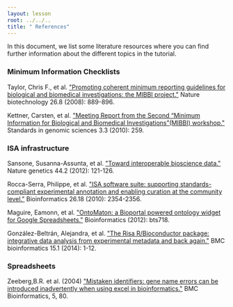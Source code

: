 ```yaml
---
layout: lesson
root: ../../..
title: " References"
---
```



In this document, we list some literature resources where you can find further information about the different topics in the tutorial. 

### Minimum Information Checklists ###

Taylor, Chris F., et al. ["Promoting coherent minimum reporting guidelines for biological and biomedical investigations: the MIBBI project."](http://www.nature.com/nbt/journal/v26/n8/abs/nbt0808-889.html) Nature biotechnology 26.8 (2008): 889-896.

Kettner, Carsten, et al. ["Meeting Report from the Second “Minimum Information for Biological and Biomedical Investigations”(MIBBI) workshop."](http://www.ncbi.nlm.nih.gov/pmc/articles/PMC3035314/) Standards in genomic sciences 3.3 (2010): 259.

### ISA infrastructure ###

Sansone, Susanna-Assunta, et al. ["Toward interoperable bioscience data."](http://www.nature.com/ng/journal/v44/n2/full/ng.1054.html%3FWT.ec_id%3DNG-201202) Nature genetics 44.2 (2012): 121-126.

Rocca-Serra, Philippe, et al. ["ISA software suite: supporting standards-compliant experimental annotation and enabling curation at the community level."](http://bioinformatics.oxfordjournals.org/content/26/18/2354.short) Bioinformatics 26.18 (2010): 2354-2356.

Maguire, Eamonn, et al. ["OntoMaton: a Bioportal powered ontology widget for Google Spreadsheets."](http://bioinformatics.oxfordjournals.org/content/29/4/525) Bioinformatics (2012): bts718.

González-Beltrán, Alejandra, et al. ["The Risa R/Bioconductor package: integrative data analysis from experimental metadata and back again."](http://www.biomedcentral.com/1471-2105/15/S1/S11) BMC bioinformatics 15.1 (2014): 1-12.


### Spreadsheets ###

Zeeberg,B.R. et al. (2004) ["Mistaken identifiers: gene name errors can be introduced inadvertently when using excel in bioinformatics."](http://www.biomedcentral.com/1471-2105/5/80) BMC Bioinformatics, 5, 80.







